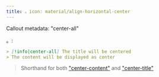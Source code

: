 ```yaml
---
title: 。icon: material/align-horizontal-center
---
```


Callout metadata: "center-all"

。:

```md
> [!info|center-all] The title will be centered
> The content will be displayed as center
```
> Shorthand for both ["center-content"](../content-styling/page-3.md)
> and ["center-title"](../title-styling/page-13.md)
